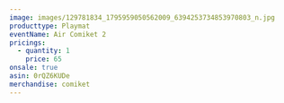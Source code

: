 ```yaml
---
image: images/129781834_1795959050562009_6394253734853970803_n.jpg
producttype: Playmat
eventName: Air Comiket 2
pricings:
  - quantity: 1
    price: 65
onsale: true
asin: 0rQZ6KUDe
merchandise: comiket
---
```

